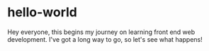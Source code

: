# hello-world

Hey everyone, this begins my journey on learning front end web development. I've got a long way to go, so let's see what happens!
